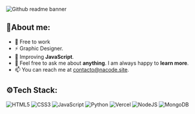 
![Github readme banner](https://i.imgur.com/F8Y7xsl.png)

## 👋About me:

- 🔭 Free to work<br>
- ⚡ Graphic Designer.<br> 
- 🌱 Improving **JavaScript**.<br>
- 💬 Feel free to ask me about **anything**.  I am always happy to **learn more**.<br>
- 📫 You can reach me at contacto@nacode.site.<br>

## ⚙Tech Stack:
![HTML5](https://img.shields.io/badge/HTML-%23E34F26.svg?style=flat&logo=html5&logoColor=white) ![CSS3](https://img.shields.io/badge/CSS-%231572B6.svg?style=flat&logo=css3&logoColor=white) ![JavaScript](https://img.shields.io/badge/JavaScript-%23323330.svg?style=flat&logo=javascript&logoColor=%23F7DF1E) ![Python](https://img.shields.io/badge/Python-3670A0?style=flat&logo=Python&logoColor=ffdd54) ![Vercel](https://img.shields.io/badge/Vercel-%23000000.svg?style=flat&logo=vercel&logoColor=white) ![NodeJS](https://img.shields.io/badge/Node.js-6DA55F?style=flat&logo=node.js&logoColor=white) <!-- ![NPM](https://img.shields.io/badge/NPM-%23CB3837.svg?style=flat&logo=npm&logoColor=white) ![TailwindCSS](https://img.shields.io/badge/tailwindcss-%2338B2AC.svg?style=flat&logo=tailwind-css&logoColor=white) --> ![MongoDB](https://img.shields.io/badge/MongoDB-%234ea94b.svg?style=flat&logo=mongodb&logoColor=white)
